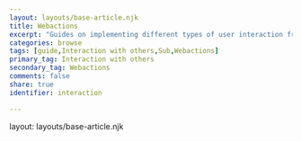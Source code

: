 ```yaml
---
layout: layouts/base-article.njk
title: Webactions
excerpt: "Guides on implementing different types of user interaction from one site to another"
categories: browse
tags: [guide,Interaction with others,Sub,Webactions]
primary_tag: Interaction with others
secondary_tag: Webactions
comments: false
share: true
identifier: interaction

---
```

layout: layouts/base-article.njk